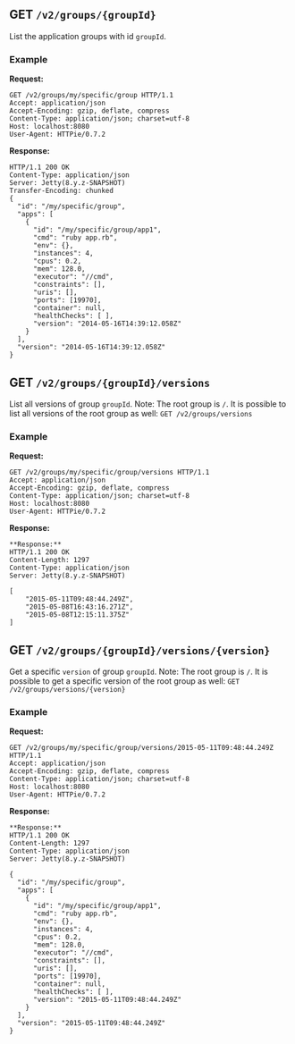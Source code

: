 ## GET `/v2/groups/{groupId}`

List the application groups with id `groupId`.

### Example

**Request:**

```
GET /v2/groups/my/specific/group HTTP/1.1
Accept: application/json
Accept-Encoding: gzip, deflate, compress
Content-Type: application/json; charset=utf-8
Host: localhost:8080
User-Agent: HTTPie/0.7.2
```

**Response:**

```
HTTP/1.1 200 OK
Content-Type: application/json
Server: Jetty(8.y.z-SNAPSHOT)
Transfer-Encoding: chunked
{
  "id": "/my/specific/group",
  "apps": [
    {
      "id": "/my/specific/group/app1",
      "cmd": "ruby app.rb",
      "env": {},
      "instances": 4,
      "cpus": 0.2,
      "mem": 128.0,
      "executor": "//cmd",
      "constraints": [],
      "uris": [],
      "ports": [19970],
      "container": null,
      "healthChecks": [ ],
      "version": "2014-05-16T14:39:12.058Z"
    }
  ],
  "version": "2014-05-16T14:39:12.058Z"
}
```


## GET `/v2/groups/{groupId}/versions`

List all versions of group `groupId`.
Note: The root group is `/`. 
It is possible to list all versions of the root group as well: `GET /v2/groups/versions`

### Example

**Request:**

```
GET /v2/groups/my/specific/group/versions HTTP/1.1
Accept: application/json
Accept-Encoding: gzip, deflate, compress
Content-Type: application/json; charset=utf-8
Host: localhost:8080
User-Agent: HTTPie/0.7.2
```

**Response:**

```
**Response:**
HTTP/1.1 200 OK
Content-Length: 1297
Content-Type: application/json
Server: Jetty(8.y.z-SNAPSHOT)

[
    "2015-05-11T09:48:44.249Z", 
    "2015-05-08T16:43:16.271Z", 
    "2015-05-08T12:15:11.375Z"
]
```

## GET `/v2/groups/{groupId}/versions/{version}`

Get a specific `version` of group `groupId`.
Note: The root group is `/`. 
It is possible to get a specific version of the root group as well: `GET /v2/groups/versions/{version}`

### Example

**Request:**

```
GET /v2/groups/my/specific/group/versions/2015-05-11T09:48:44.249Z HTTP/1.1
Accept: application/json
Accept-Encoding: gzip, deflate, compress
Content-Type: application/json; charset=utf-8
Host: localhost:8080
User-Agent: HTTPie/0.7.2
```

**Response:**

```
**Response:**
HTTP/1.1 200 OK
Content-Length: 1297
Content-Type: application/json
Server: Jetty(8.y.z-SNAPSHOT)

{
  "id": "/my/specific/group",
  "apps": [
    {
      "id": "/my/specific/group/app1",
      "cmd": "ruby app.rb",
      "env": {},
      "instances": 4,
      "cpus": 0.2,
      "mem": 128.0,
      "executor": "//cmd",
      "constraints": [],
      "uris": [],
      "ports": [19970],
      "container": null,
      "healthChecks": [ ],
      "version": "2015-05-11T09:48:44.249Z"
    }
  ],
  "version": "2015-05-11T09:48:44.249Z"
}
```

